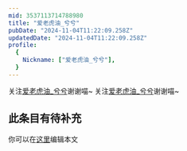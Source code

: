 ```yaml
---
mid: 3537113714788980
title: "爱老虎油_兮兮"
pubDate: "2024-11-04T11:22:09.258Z"
updatedDate: "2024-11-04T11:22:09.258Z"
profile:
  {
    Nickname: ["爱老虎油_兮兮"],
  }
---
```


关注[爱老虎油_兮兮](https://space.bilibili.com/3537113714788980)谢谢喵~ 关注[爱老虎油_兮兮](https://space.bilibili.com/3537113714788980)谢谢喵~

## 此条目有待补充
你可以在[这里](https://github.com/Yuhanawa/VTuber.ICU/edit/master/src/content/v/爱老虎油_兮兮/index.md)编辑本文
